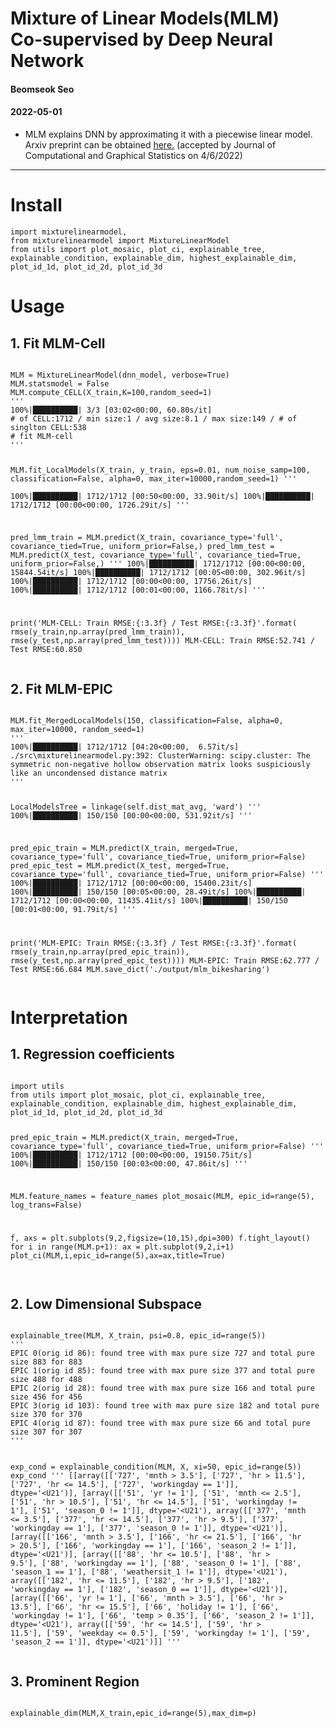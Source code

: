# Mixture of Linear Models(MLM) <br> Co-supervised by Deep Neural Network
<h4 class="author">Beomseok Seo</h4>
<h4 class="date">2022-05-01</h4>

- MLM explains DNN by approximating it with a piecewise linear model.
Arxiv preprint can be obtained <a href="https://arxiv.org/abs/2108.04035">here.</a>
(accepted by Journal of Computational and Graphical Statistics on 4/6/2022)

---

<h1 class="title toc-ignore">Install</h1>
            <pre><code>import mixturelinearmodel,
from mixturelinearmodel import MixtureLinearModel
from utils import plot_mosaic, plot_ci, explainable_tree, explainable_condition, explainable_dim, highest_explainable_dim, plot_id_1d, plot_id_2d, plot_id_3d
</code></pre>

<h1 class="title toc-ignore">Usage</h1>
<div>
<h2>1. Fit MLM-Cell</h2>
<pre><code>
MLM = MixtureLinearModel(dnn_model, verbose=True)
MLM.statsmodel = False
MLM.compute_CELL(X_train,K=100,random_seed=1)
'''
100%|██████████| 3/3 [03:02<00:00, 60.80s/it]
# of CELL:1712 / min size:1 / avg size:8.1 / max size:149 / # of singlton CELL:538
# fit MLM-cell
'''
                        
MLM.fit_LocalModels(X_train, y_train, 
                    eps=0.01, num_noise_samp=100, 
                    classification=False, alpha=0, max_iter=10000,random_seed=1)
'''            
100%|██████████| 1712/1712 [00:50<00:00, 33.90it/s]
100%|██████████| 1712/1712 [00:00<00:00, 1726.29it/s]
'''
            
pred_lmm_train = MLM.predict(X_train, covariance_type='full', covariance_tied=True, uniform_prior=False,)
pred_lmm_test = MLM.predict(X_test, covariance_type='full', covariance_tied=True, uniform_prior=False,)
'''
100%|██████████| 1712/1712 [00:00<00:00, 15844.54it/s]
100%|██████████| 1712/1712 [00:05<00:00, 302.96it/s]
100%|██████████| 1712/1712 [00:00<00:00, 17756.26it/s]
100%|██████████| 1712/1712 [00:01<00:00, 1166.78it/s]
'''
            
print('MLM-CELL: Train RMSE:{:3.3f} / Test RMSE:{:3.3f}'.format(
            rmse(y_train,np.array(pred_lmm_train)),
            rmse(y_test,np.array(pred_lmm_test))))
MLM-CELL: Train RMSE:52.741 / Test RMSE:60.850
</code></pre>
</div>
<div>
<h2>2. Fit MLM-EPIC</h2>
<pre><code>
MLM.fit_MergedLocalModels(150, classification=False, alpha=0, max_iter=10000, random_seed=1)
'''
100%|██████████| 1712/1712 [04:20<00:00,  6.57it/s]
./src\mixturelinearmodel.py:392: ClusterWarning: scipy.cluster: The symmetric non-negative hollow observation matrix looks suspiciously like an uncondensed distance matrix
'''
            
LocalModelsTree = linkage(self.dist_mat_avg, 'ward')
'''
100%|██████████| 150/150 [00:00<00:00, 531.92it/s]
'''
            
pred_epic_train = MLM.predict(X_train,  merged=True, covariance_type='full', covariance_tied=True, uniform_prior=False)
pred_epic_test = MLM.predict(X_test, merged=True, covariance_type='full', covariance_tied=True, uniform_prior=False)
'''
100%|██████████| 1712/1712 [00:00<00:00, 15400.23it/s]
100%|██████████| 150/150 [00:05<00:00, 28.49it/s]
100%|██████████| 1712/1712 [00:00<00:00, 11435.41it/s]
100%|██████████| 150/150 [00:01<00:00, 91.79it/s]
'''
            
print('MLM-EPIC: Train RMSE:{:3.3f} / Test RMSE:{:3.3f}'.format(
            rmse(y_train,np.array(pred_epic_train)),
            rmse(y_test,np.array(pred_epic_test))))
MLM-EPIC: Train RMSE:62.777 / Test RMSE:66.684
MLM.save_dict('./output/mlm_bikesharing')
</code></pre>

<h1 class="title toc-ignore">Interpretation</h1>
 
<div id="step2" class="section level2">
<h2>1. Regression coefficients</h2>
<pre><code>            
import utils
from utils import plot_mosaic, plot_ci, explainable_tree, explainable_condition, explainable_dim, highest_explainable_dim, plot_id_1d, plot_id_2d, plot_id_3d
            
pred_epic_train = MLM.predict(X_train,  merged=True, covariance_type='full', covariance_tied=True, uniform_prior=False)
'''
100%|██████████| 1712/1712 [00:00<00:00, 19150.75it/s]
100%|██████████| 150/150 [00:03<00:00, 47.86it/s]
'''
            
MLM.feature_names = feature_names
plot_mosaic(MLM, epic_id=range(5), log_trans=False)
            
f, axs = plt.subplots(9,2,figsize=(10,15),dpi=300)
f.tight_layout()
for i in range(MLM.p+1):
    ax = plt.subplot(9,2,i+1)
    plot_ci(MLM,i,epic_id=range(5),ax=ax,title=True)            
</code></pre>
</div>
<div>            
<h2>2. Low Dimensional Subspace</h2>
<pre><code>   
explainable_tree(MLM, X_train, psi=0.8, epic_id=range(5))
'''            
EPIC 0(orig id 86): found tree with max pure size 727 and total pure size 883 for 883
EPIC 1(orig id 85): found tree with max pure size 377 and total pure size 488 for 488
EPIC 2(orig id 28): found tree with max pure size 166 and total pure size 456 for 456
EPIC 3(orig id 103): found tree with max pure size 182 and total pure size 370 for 370
EPIC 4(orig id 87): found tree with max pure size 66 and total pure size 307 for 307
'''
            
exp_cond = explainable_condition(MLM, X, xi=50, epic_id=range(5))
exp_cond
'''
[[array([['727', 'mnth > 3.5'],
         ['727', 'hr > 11.5'],
         ['727', 'hr <= 14.5'],
         ['727', 'workingday == 1']], dtype='<U21')],
 [array([['51', 'yr != 1'],
         ['51', 'mnth <= 2.5'],
         ['51', 'hr > 10.5'],
         ['51', 'hr <= 14.5'],
         ['51', 'workingday != 1'],
         ['51', 'season_0 != 1']], dtype='<U21'),
  array([['377', 'mnth <= 3.5'],
         ['377', 'hr <= 14.5'],
         ['377', 'hr > 9.5'],
         ['377', 'workingday == 1'],
         ['377', 'season_0 != 1']], dtype='<U21')],
 [array([['166', 'mnth > 3.5'],
         ['166', 'hr <= 21.5'],
         ['166', 'hr > 20.5'],
         ['166', 'workingday == 1'],
         ['166', 'season_2 != 1']], dtype='<U21')],
 [array([['88', 'hr <= 10.5'],
         ['88', 'hr > 9.5'],
         ['88', 'workingday == 1'],
         ['88', 'season_0 != 1'],
         ['88', 'season_1 == 1'],
         ['88', 'weathersit_1 != 1']], dtype='<U21'),
  array([['182', 'hr <= 11.5'],
         ['182', 'hr > 9.5'],
         ['182', 'workingday == 1'],
         ['182', 'season_0 == 1']], dtype='<U21')],
 [array([['66', 'yr != 1'],
         ['66', 'mnth > 3.5'],
         ['66', 'hr > 13.5'],
         ['66', 'hr <= 15.5'],
         ['66', 'holiday != 1'],
         ['66', 'workingday != 1'],
         ['66', 'temp > 0.35'],
         ['66', 'season_2 != 1']], dtype='<U21'),
  array([['59', 'hr <= 14.5'],
         ['59', 'hr > 11.5'],
         ['59', 'weekday <= 0.5'],
         ['59', 'workingday != 1'],
         ['59', 'season_2 == 1']], dtype='<U21')]]
'''
</code></pre>
</div>
<div>
<h2>3. Prominent Region</h2>         
<pre><code>
explainable_dim(MLM,X_train,epic_id=range(5),max_dim=p) 
</code></pre>
</div>
